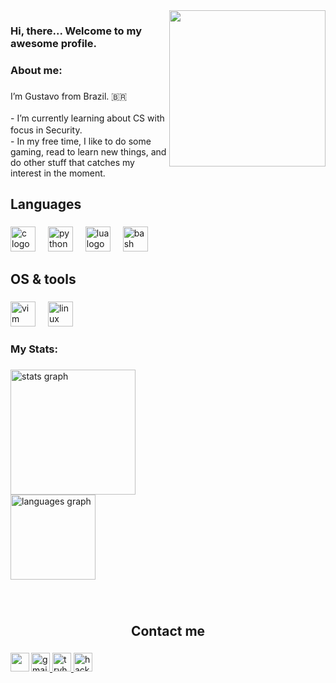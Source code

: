 [//]: # (Under construction...)

<img align="right" height="250" src="https://media.tenor.com/-NkQYOJCM_AAAAAi/luckystar-dance-konata-izumi.gif"  />

###

<h3 align="left">Hi, there... Welcome to my awesome profile.</h3>

###

<h3 align="left">About me:</h3>

###

<p align="left">I’m Gustavo from Brazil. 🇧🇷<br><br>- I’m currently learning about CS with focus in Security. ㅤㅤㅤ<br>- In my free time, I like to do some gaming, read to learn new things, and do other stuff that catches my interest in the moment.</p>

###

<h2 align="left">Languages</h2>

###

<div align="left">
  <img src="https://cdn.jsdelivr.net/gh/devicons/devicon/icons/c/c-original.svg" height="40" alt="c logo"  />
  <img width="12" />
  <img src="https://cdn.jsdelivr.net/gh/devicons/devicon/icons/python/python-original.svg" height="40" alt="python logo"  />
  <img width="12" />
  <img src="https://cdn.jsdelivr.net/gh/devicons/devicon/icons/lua/lua-original.svg" height="40" alt="lua logo"  />
  <img width="12" />
  <img src="https://cdn.jsdelivr.net/gh/devicons/devicon/icons/bash/bash-original.svg" height="40" alt="bash logo"  />
</div>

###

<h2 align="left">OS & tools</h2>

###

<div align="left">
  <img src="https://cdn.jsdelivr.net/gh/devicons/devicon/icons/vim/vim-original.svg" height="40" alt="vim logo"  />
  <img width="12" />
  <img src="https://cdn.jsdelivr.net/gh/devicons/devicon/icons/linux/linux-original.svg" height="40" alt="linux logo"  />
</div>

###

<h3 align="left">My Stats:</h3>

###

<div align="left">
  <img src="https://github-readme-stats.vercel.app/api?username=SoloSnowflake&hide_title=false&hide_rank=false&show_icons=true&include_all_commits=true&count_private=true&disable_animations=false&theme=merko&locale=en&hide_border=false&order=1" height="200" alt="stats graph" /> <br>
  <img src="https://github-readme-stats.vercel.app/api/top-langs?username=SoloSnowflake&locale=en&hide_title=false&layout=compact&card_width=320&langs_count=5&theme=merko&hide_border=false&order=2" height="136" alt="languages graph"  />
</div>

###

<br clear="both">

<h2 align="center">Contact me</h2>

###

<img align="left" height="30" width="30" src="https://media.tenor.com/DBaV_cCwFUgAAAAi/happy-star.gif"  />

###

<div align="left">
  <a href="mailto:gustavocarvalhogomide@gmail.com" target="_blank">
    <img src="https://img.shields.io/static/v1?message=Gmail&logo=gmail&label=&color=D14836&logoColor=white&labelColor=&style=plastic" height="30" alt="gmail logo"  />
  </a>
  <a href="https://tryhackme.com/r/p/1L4ck5unl1ght" target="_blank">
    <img src="https://img.shields.io/static/v1?message=TryHackMe&logo=tryhackme&label=&color=88cc14&logoColor=white&labelColor=&style=plastic" height="30" alt="tryhackme logo"  />
  </a>
  <a href="https://www.hackerrank.com/profile/gustavogomides09" target="_blank">
    <img src="https://img.shields.io/static/v1?message=HackerRank&logo=hackerrank&label=&color=2EC866&logoColor=white&labelColor=&style=plastic" height="30" alt="hackerrank logo"  />
  </a>
</div>

###
